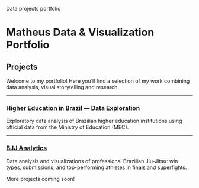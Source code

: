 Data projects portfolio

# Matheus Data & Visualization Portfolio

## Projects

Welcome to my portfolio! Here you’ll find a selection of my work combining data analysis, visual storytelling and research.

---

### [Higher Education in Brazil — Data Exploration](https://github.com/barbosamatheusr/matheus-portfolio/blob/ies--analysis/DA_IES.ipynb)
Exploratory data analysis of Brazilian higher education institutions using official data from the Ministry of Education (MEC). 

---

### [BJJ Analytics](https://github.com/barbosamatheusr/matheus-portfolio/blob/bjj-analytics/ADCC_BJJ.ipynb)
Data analysis and visualizations of professional Brazilian Jiu-Jitsu: win types, submissions, and top-performing athletes in finals and superfights.


More projects coming soon!
